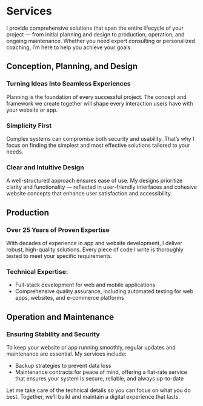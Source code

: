 # Services

I provide comprehensive solutions that span the entire lifecycle of your project — from initial planning and design to
production, operation, and ongoing maintenance. Whether you need expert consulting or personalized coaching, I’m here to
help you achieve your goals.

## Conception, Planning, and Design

### Turning Ideas Into Seamless Experiences

Planning is the foundation of every successful project. The concept and framework we create together will shape every
interaction users have with your website or app.

### Simplicity First

Complex systems can compromise both security and usability. That’s why I focus on finding the simplest and most
effective solutions tailored to your needs.

### Clear and Intuitive Design

A well-structured approach ensures ease of use. My designs prioritize clarity and functionality — reflected in
user-friendly interfaces and cohesive website concepts that enhance user satisfaction and accessibility.

## Production

### Over 25 Years of Proven Expertise

With decades of experience in app and website development, I deliver robust, high-quality solutions. Every piece of code
I write is thoroughly tested to meet your specific requirements.

### Technical Expertise:

- Full-stack development for web and mobile applications
- Comprehensive quality assurance, including automated testing for web apps, websites, and e-commerce platforms

## Operation and Maintenance

### Ensuring Stability and Security

To keep your website or app running smoothly, regular updates and maintenance are essential. My services include:

- Backup strategies to prevent data loss
- Maintenance contracts for peace of mind, offering a flat-rate service that ensures your system is secure, reliable,
  and always up-to-date

Let me take care of the technical details so you can focus on what you do best. Together, we’ll build and maintain a
digital experience that lasts.
